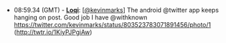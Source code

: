 * <a id="08:59.34">08:59.34 (GMT)</a> - __[Loqi](https://github.com/Loqi)__: [<a href="https://twitter.com/kevinmarks">@kevinmarks</a>] The android @twitter app keeps hanging on post. Good job I have @withknown https://twitter.com/kevinmarks/status/803523783071891456/photo/1 (http://twtr.io/1KiyPJPgiAw)
